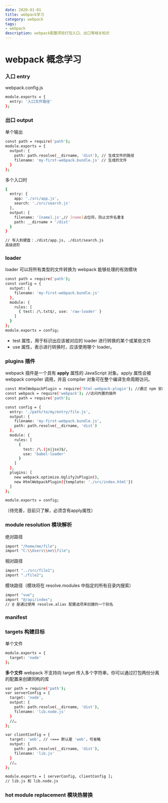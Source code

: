 ```yaml
---
date: 2020-01-01
title: webpack学习
category: webpack
tags:
- webpack
description: webpack配置项目打包入口、出口等相关知识
---
```

# webpack 概念学习
### 入口 entry
webpack.config.js
``` bash
module.exports = {
  entry: '入口文件路径'
};
```
### 出口 output
单个输出
``` bash 
const path = require('path');
module.exports = {
  output: {
    path: path.resolve(__dirname, 'dist'), // 生成文件的路径
    filename: 'my-first-webpack.bundle.js' // 生成的文件
  }
};
```
多个入口时
``` bash
{
  entry: {
    app: './src/app.js',
    search: './src/search.js'
  },
  output: {
    filename: '[name].js',// [name]占位符，防止文件名重复
    path: __dirname + '/dist'
  }
}

// 写入到硬盘：./dist/app.js, ./dist/search.js
高级进阶
```

### loader
loader 可以将所有类型的文件转换为 webpack 能够处理的有效模块
``` bash
const path = require('path');
const config = {
  output: {
    filename: 'my-first-webpack.bundle.js'
  },
  module: {
    rules: [
      { test: /\.txt$/, use: 'raw-loader' }
    ]
  }
};
module.exports = config;
```
* test 属性，用于标识出应该被对应的 loader 进行转换的某个或某些文件
* use 属性，表示进行转换时，应该使用哪个 loader。

### plugins 插件
webpack 插件是一个具有 **apply** 属性的 JavaScript 对象。apply 属性会被 webpack compiler 调用，并且 compiler 对象可在整个编译生命周期访问。
``` bash
const HtmlWebpackPlugin = require('html-webpack-plugin'); //通过 npm 安装
const webpack = require('webpack'); //访问内置的插件
const path = require('path');

const config = {
  entry: './path/to/my/entry/file.js',
  output: {
    filename: 'my-first-webpack.bundle.js',
    path: path.resolve(__dirname, 'dist')
  },
  module: {
    rules: [
      {
        test: /\.(js|jsx)$/,
        use: 'babel-loader'
      }
    ]
  },
  plugins: [
    new webpack.optimize.UglifyJsPlugin(),
    new HtmlWebpackPlugin({template: './src/index.html'})
  ]
};

module.exports = config;
```
（待完善，目前只了解，必须含有apply属性）

### module resolution 模块解析
绝对路径
``` bash
import "/home/me/file";
import "C:\\Users\\me\\file";
```
相对路径
``` bash
import "../src/file1";
import "./file2";
```
模块路径（模块将在 resolve.modules 中指定的所有目录内搜索）
``` bash
import "vue";
import "@/api/index"; 
// @ 是通过使用 resolve.alias 配置选项来创建的一个别名
```

### manifest

### targets 构建目标
单个文件
``` bash
module.exports = {
  target: 'node'
};
```
**多个文件**
webpack 不支持向 target 传入多个字符串，你可以通过打包两份分离的配置来创建同构的库
``` bash
var path = require('path');
var serverConfig = {
  target: 'node',
  output: {
    path: path.resolve(__dirname, 'dist'),
    filename: 'lib.node.js'
  }
  //…
};

var clientConfig = {
  target: 'web', // <=== 默认是 'web'，可省略
  output: {
    path: path.resolve(__dirname, 'dist'),
    filename: 'lib.js'
  }
  //…
};

module.exports = [ serverConfig, clientConfig ];
// lib.js 和 lib.node.js 
```

### hot module replacement 模块热替换

